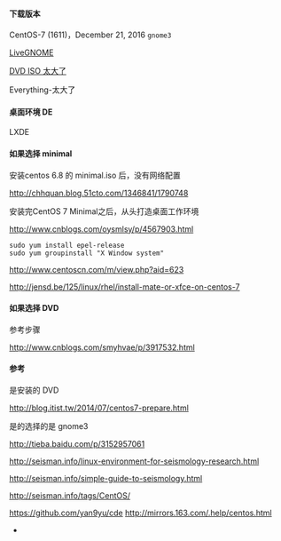 

#### 下载版本

CentOS-7 (1611)，December 21, 2016 `gnome3`

[LiveGNOME](https://wiki.centos.org/Download)

[DVD ISO 太大了](https://www.centos.org/download/)

Everything-太大了

#### 桌面环境 DE

LXDE

#### 如果选择 minimal

安装centos 6.8 的 minimal.iso 后，没有网络配置

http://chhquan.blog.51cto.com/1346841/1790748

安装完CentOS 7 Minimal之后，从头打造桌面工作环境

http://www.cnblogs.com/oysmlsy/p/4567903.html

```
sudo yum install epel-release
sudo yum groupinstall "X Window system"
```
http://www.centoscn.com/m/view.php?aid=623

http://jensd.be/125/linux/rhel/install-mate-or-xfce-on-centos-7

#### 如果选择 DVD

参考步骤

http://www.cnblogs.com/smyhvae/p/3917532.html

#### 参考

是安装的 DVD

http://blog.itist.tw/2014/07/centos7-prepare.html

是的选择的是 gnome3

http://tieba.baidu.com/p/3152957061

http://seisman.info/linux-environment-for-seismology-research.html

http://seisman.info/simple-guide-to-seismology.html

http://seisman.info/tags/CentOS/

https://github.com/yan9yu/cde
http://mirrors.163.com/.help/centos.html

-
